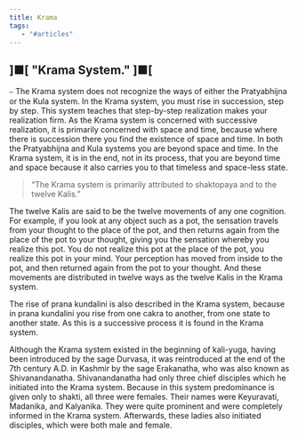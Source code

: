 ```yaml
---
title: Krama
tags:
   - "#articles"
---
```

## ]■[ "Krama System." ]■[

⎯ The Krama system does not recognize the ways of either the Pratyabhijna or the Kula system. In the Krama system, you must rise in succession, step by step. This system teaches that step-by-step realization makes your realization firm. As the Krama system is concerned with successive realization, it is primarily concerned with space and time, because where there is succession there you find the existence of space and time. In both the Pratyabhijna and Kula systems you are beyond space and time. In the Krama system, it is in the end, not in its process, that you are beyond time and space because it also carries you to that timeless and space-less state.

> “The Krama system is primarily attributed to shaktopaya and to the twelve Kalis.”

The twelve Kalis are said to be the twelve movements of any one cognition. For example, if you look at any object such as a pot, the sensation travels from your thought to the place of the pot, and then returns again from the place of the pot to your thought, giving you the sensation whereby you realize this pot. You do not realize this pot at the place of the pot, you realize this pot in your mind. Your perception has moved from inside to the pot, and then returned again from the pot to your thought. And these movements are distributed in twelve ways as the twelve Kalis in the Krama system.

The rise of prana kundalini is also described in the Krama system, because in prana kundalini you rise from one cakra to another, from one state to another state. As this is a successive process it is found in the Krama system.

Although the Krama system existed in the beginning of kali-yuga, having been introduced by the sage Durvasa, it was reintroduced at the end of the 7th century A.D. in Kashmir by the sage Erakanatha,
who was also known as Shivanandanatha. Shivanandanatha had only three chief disciples which he initiated into the Krama system. Because in this system predominance is given only to shakti, all three were females. Their names were Keyuravati, Madanika, and Kalyanika. They were quite prominent and were completely informed in the Krama system. Afterwards, these ladies also initiated disciples, which were both male and female.
